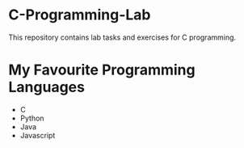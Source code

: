 # C-Programming-Lab
This repository contains lab tasks and exercises for C programming.
# My Favourite Programming Languages
- C
- Python
- Java
- Javascript
